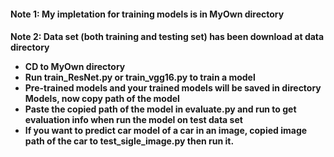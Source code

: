<h4>Note 1: My impletation for training models is in MyOwn directory</h1>
<h4>Note 2: Data set (both training and testing set) has been download at <b>data</b> directory

* CD to MyOwn directory
* Run train_ResNet.py or train_vgg16.py to train a model
* Pre-trained models and your trained models will be saved in directory Models, now copy path of the model
* Paste the copied path of the model in evaluate.py and run to get evaluation info when run the model on test data set
* If you want to predict car model of a car in an image, copied image path of the car to <b>test_sigle_image.py</b> then run it.
